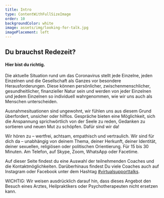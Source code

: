 ```yaml
---
title: Intro
type: ContentWithFullSizeImage
order: 10
backgroundColor: white
image: assets/img/looking-for-talk.jpg
imagePlacement: left
---
```


## Du brauchst Redezeit?

#### Hier bist du richtig.

Die aktuelle Situation rund um das Coronavirus stellt jede Einzelne, jeden Einzelnen und die Gesellschaft als Ganzes vor besondere Herausforderungen. Diese können persönlicher, zwischenmenschlicher, gesundheitlicher, finanzieller Natur sein und werden von jeder Einzelnen und jedem Einzelnen so individuell wahrgenommen, wie wir uns auch als Menschen unterscheiden.

Ausnahmesituationen sind ungewohnt, wir fühlen uns aus diesem Grund überfordert, unsicher oder hilflos. Gespräche bieten eine Möglichkeit, sich die Anspannung sprichwörtlich von der Seele zu reden, Gedanken zu sortieren und neuen Mut zu schöpfen. Dafür sind wir da!

Wir hören zu – wertfrei, achtsam, empathisch und vertraulich. Wir sind für dich da – unabhängig von deinem Thema, deiner Herkunft, deiner Identität, deiner sexuellen, religiösen oder politischen Orientierung. Für 15 bis 30 Minuten. Am Telefon, auf Skype, Zoom, WhatsApp oder Facetime.

Auf dieser Seite findest du eine Auswahl der teilnehmenden Coaches und die Kontaktmöglichkeiten. Darüberhinaus findest Du viele Coaches auch auf Instagram oder Facebook unter dem Hashtag [#virtualsupporttalks](https://www.instagram.com/explore/tags/virtualsupporttalks/).

WICHTIG: Wir weisen ausdrücklich darauf hin, dass dieses Angebot den Besuch eines Arztes, Heilpraktikers oder Psychotherapeuten nicht ersetzen kann.
